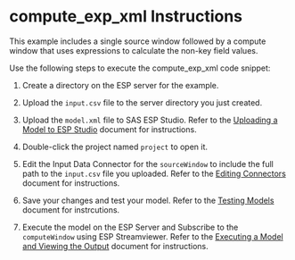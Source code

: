 # compute_exp_xml Instructions

This example includes a single source window followed by a compute window that uses expressions to calculate the non-key field values.

Use the following steps to execute the compute_exp_xml code snippet:

1.  Create a directory on the ESP server for the example.

2.  Upload the `input.csv` file to the server directory you just created.

3.  Upload the `model.xml` file to SAS ESP Studio. Refer to the [Uploading a Model to ESP Studio](docs/Uploading_a_Model_to_ESP_Studio.pdf) document for instructions.
  
4.  Double-click the project named `project` to open it.

5.  Edit the Input Data Connector for the `sourceWindow` to include the full path to the `input.csv` file you uploaded. Refer to the [Editing Connectors](docs/Connectors.pdf) document for instructions.

6.  Save your changes and test your model. Refer to the [Testing Models](docs/Testing_Models.pdf) document for instrcutions.

8.  Execute the model on the ESP Server and Subscribe to the `computeWindow` using ESP Streamviewer. Refer to the [Executing a Model and Viewing the Output](docs/Executing_a_Model_and_Viewing_the_Output.pdf) document for instructions.


